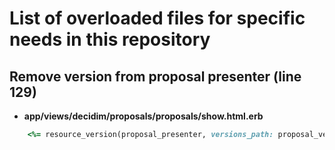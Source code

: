 # List of overloaded files for specific needs in this repository

## Remove version from proposal presenter (line 129)
 - **app/views/decidim/proposals/proposals/show.html.erb**
```ruby
    <%= resource_version(proposal_presenter, versions_path: proposal_versions_path(@proposal)) %
```
